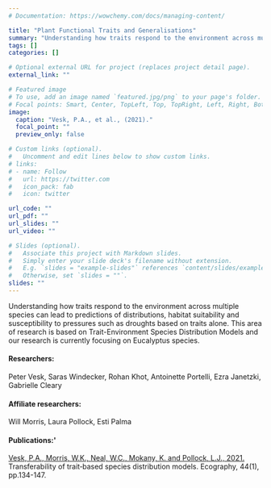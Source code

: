 ```yaml
---
# Documentation: https://wowchemy.com/docs/managing-content/

title: "Plant Functional Traits and Generalisations"
summary: "Understanding how traits respond to the environment across multiple species can lead to predictions of distributions, habitat suitability and susceptibility to pressures such as droughts based on traits alone. This area of research is based on Trait-Environment Species Distribution Models and our research is currently focusing on Eucalyptus species."
tags: []
categories: []

# Optional external URL for project (replaces project detail page).
external_link: ""

# Featured image
# To use, add an image named `featured.jpg/png` to your page's folder.
# Focal points: Smart, Center, TopLeft, Top, TopRight, Left, Right, BottomLeft, Bottom, BottomRight.
image:
  caption: "Vesk, P.A., et al., (2021)."
  focal_point: ""
  preview_only: false

# Custom links (optional).
#   Uncomment and edit lines below to show custom links.
# links:
# - name: Follow
#   url: https://twitter.com
#   icon_pack: fab
#   icon: twitter

url_code: ""
url_pdf: ""
url_slides: ""
url_video: ""

# Slides (optional).
#   Associate this project with Markdown slides.
#   Simply enter your slide deck's filename without extension.
#   E.g. `slides = "example-slides"` references `content/slides/example-slides.md`.
#   Otherwise, set `slides = ""`.
slides: ""
---
```

Understanding how traits respond to the environment across multiple species can lead to predictions of distributions, habitat suitability and susceptibility to pressures such as droughts based on traits alone. This area of research is based on Trait-Environment Species Distribution Models and our research is currently focusing on Eucalyptus species.

#### Researchers:  
Peter Vesk, Saras Windecker, Rohan Khot, Antoinette Portelli, Ezra Janetzki, Gabrielle Cleary  

#### Affiliate researchers:  
Will Morris, Laura Pollock, Esti Palma

#### Publications:'

[Vesk, P.A., Morris, W.K., Neal, W.C., Mokany, K. and Pollock, L.J., 2021.](https://onlinelibrary.wiley.com/doi/full/10.1111/ecog.05179) Transferability of trait‐based species distribution models. Ecography, 44(1), pp.134-147.
